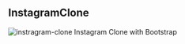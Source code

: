 ## InstagramClone
![instragram-clone](https://user-images.githubusercontent.com/108146039/185976412-e197fcb3-0c25-488c-ac79-43150d881f11.png)
Instagram Clone with Bootstrap
